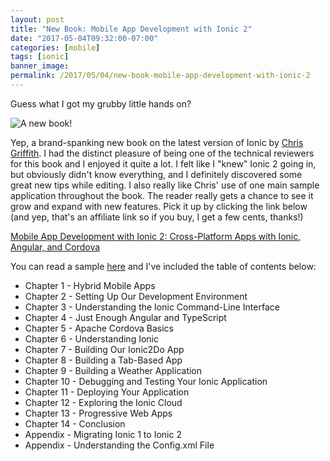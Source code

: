 ```yaml
---
layout: post
title: "New Book: Mobile App Development with Ionic 2"
date: "2017-05-04T09:32:00-07:00"
categories: [mobile]
tags: [ionic]
banner_image: 
permalink: /2017/05/04/new-book-mobile-app-development-with-ionic-2
---
```


Guess what I got my grubby little hands on?

<!--more-->

![A new book!](https://static.raymondcamden.com/images/2017/5/ionic2book2.jpg)

Yep, a brand-spanking new book on the latest version of Ionic by [Chris Griffith](https://chrisgriffith.wordpress.com/). I had the distinct pleasure of being one of the technical reviewers for this book and I enjoyed it quite a lot. I felt like I "knew" Ionic 2 going in, but obviously didn't know everything, and I definitely discovered some great new tips while editing. I also really like Chris' use of one main sample application throughout the book. The reader really gets a chance to see it grow and expand with new features. Pick it up by clicking the link below (and yep, that's an affiliate link so if you buy, I get a few cents, thanks!)

<a target="_blank" href="https://www.amazon.com/gp/product/1491937785/ref=as_li_tl?ie=UTF8&camp=1789&creative=9325&creativeASIN=1491937785&linkCode=as2&tag=raymondcamd06-20&linkId=2b3585482f86432cdf0bc8f3d5fa9e90">Mobile App Development with Ionic 2: Cross-Platform Apps with Ionic, Angular, and Cordova</a><img src="//ir-na.amazon-adsystem.com/e/ir?t=raymondcamd06-20&l=am2&o=1&a=1491937785" width="1" height="1" border="0" alt="" style="border:none !important; margin:0px !important;" />

You can read a sample [here](http://cdn.oreillystatic.com/oreilly/booksamplers/9781491937785_sampler.pdf) and I've included the table of contents below:

* Chapter 1 - Hybrid Mobile Apps
* Chapter 2 - Setting Up Our Development Environment
* Chapter 3 - Understanding the Ionic Command-Line Interface
* Chapter 4 - Just Enough Angular and TypeScript
* Chapter 5 - Apache Cordova Basics
* Chapter 6 - Understanding Ionic
* Chapter 7 - Building Our Ionic2Do App
* Chapter 8 - Building a Tab-Based App
* Chapter 9 - Building a Weather Application
* Chapter 10 - Debugging and Testing Your Ionic Application
* Chapter 11 - Deploying Your Application
* Chapter 12 - Exploring the Ionic Cloud
* Chapter 13 - Progressive Web Apps
* Chapter 14 - Conclusion
* Appendix - Migrating Ionic 1 to Ionic 2
* Appendix - Understanding the Config.xml File